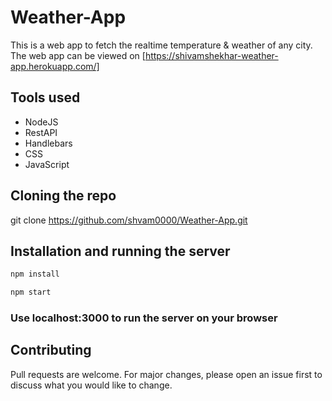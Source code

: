 # Weather-App
This is a web app to fetch the realtime temperature &amp; weather of any city.
The web app can be viewed on [https://shivamshekhar-weather-app.herokuapp.com/]

## Tools used
- NodeJS
- RestAPI
- Handlebars
- CSS
- JavaScript

## Cloning the repo
git clone https://github.com/shvam0000/Weather-App.git

## Installation and running the server

```bash
npm install

npm start
```
### Use localhost:3000 to run the server on your browser

## Contributing
Pull requests are welcome. For major changes, please open an issue first to discuss what you would like to change.
